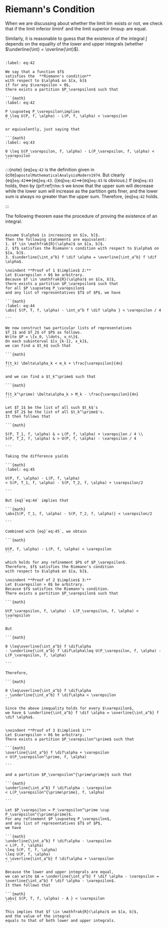 # Riemann's Condition

When we are discussing about whether
the limit $\lim$ exists or not,
we check that if
the limit inferior $\liminf$
and the limit superior $\limsup$
are equal.

Similarly, it is reasonable to guess that
the existence of the integral $\int$ depends on
the equality of the lower and upper integrals
(whether $\underline{\int} = \overline{\int}$).

```{index} Riemann's condition
```

````{prf:definition} 
:label: eq:42

We say that a function $f$
satisfies the  **Riemann's condition** 
with respect to $\alpha$ on $[a, b]$
if for any $\varepsilon > 0$,
there exists a partition $P_\varepsilon$ such that

```{math}
:label: eq:42

P \supseteq P_\varepsilon\implies
0 \leq U(P, f, \alpha) - L(P, f, \alpha) < \varepsilon
```

or equivalently, just saying that

```{math}
:label: eq:43

0 \leq U(P_\varepsilon, f, \alpha) - L(P_\varepsilon, f, \alpha) < \varepsilon
```

````

:::{note}
{eq}`eq:42` is the definition given in {cite}`apostolMathematicalAnalysisModern1974`.
But clearly {eq}`eq:42`$\iff${eq}`eq:43`.
({eq}`eq:42`$\implies${eq}`eq:43` is obvious.)
If {eq}`eq:43` holds,
then by {prf:ref}`thm:9`
we know that the upper sum will decrease while the lower sum will increase
as the partition gets finer,
and the lower sum is always no greater than the upper sum.
Therefore, {eq}`eq:42` holds.

:::

The following theorem ease the procedure of proving
the existence of an integral.


````{prf:theorem} 

Assume $\alpha$ is increasing on $[a, b]$.
Then the following statements are equivalent:
1. $f \in \mathfrak{R}(\alpha)$ on $[a, b]$.
2. $f$ satisfies the Riemann's condition with respect to $\alpha$ on $[a, b]$.
3. $\underline{\int_a^b} f \dif \alpha = \overline{\int_a^b} f \dif \alpha$.

````

````{prf:proof}
\noindent **Proof of 1 $\implies$ 2:** 
Let $\varepsilon > 0$ be arbitrary.
Because $f \in \mathfrak{R}(\alpha)$ on $[a, b]$,
there exists a partition $P_\varepsilon$ such that
for all $P \supseteq P_\varepsilon$
and any list of representatives $T$ of $P$, we have

```{math}
:label: eq:44
\abs{ S(P, T, f, \alpha) - \int_a^b f \dif \alpha } < \varepsilon / 4

```

We now construct two particular lists of representatives
$T_1$ and $T_2$ of $P$ as follows.
Write $P = \{x_0, \ldots, x_n\}$.
On each subinterval $[x_{k-1}, x_k]$,
we can find a $t_k$ such that

```{math}

f(t_k) \Delta\alpha_k < m_k + \frac{\varepsilon}{4n}
```

and we can find a $t_k^\prime$ such that

```{math}

f(t_k^\prime) \Delta\alpha_k > M_k - \frac{\varepsilon}{4n}
```

Let $T_1$ be the list of all such $t_k$'s
and $T_2$ be the list of all $t_k^\prime$'s.
It then follows that

```{math}

S(P, T_1, f, \alpha) & < L(P, f, \alpha) + \varepsilon / 4 \\
S(P, T_2, f, \alpha) & > U(P, f, \alpha) - \varepsilon / 4

```

Taking the difference yields

```{math}
:label: eq:45

U(P, f, \alpha) - L(P, f, \alpha)
< S(P, T_1, f, \alpha) - S(P, T_2, f, \alpha) + \varepsilon/2

```

But {eq}`eq:44` implies that

```{math}
\abs{S(P, T_1, f, \alpha) - S(P, T_2, f, \alpha)} < \varepsilon/2

```

Combined with {eq}`eq:45`, we obtain

```{math}

U(P, f, \alpha) - L(P, f, \alpha) < \varepsilon
```

which holds for any refinement $P$ of $P_\varepsilon$.
Therefore, $f$ satisfies the Riemann's condition
with respect to $\alpha$ on $[a, b]$.

\noindent **Proof of 2 $\implies$ 3:** 
Let $\varepsilon > 0$ be arbitrary.
Because $f$ satisfies the Riemann's condition.
There exists a partition $P_\varepsilon$ such that

```{math}

U(P_\varepsilon, f, \alpha) - L(P_\varepsilon, f, \alpha) < \varepsilon
```

But

```{math}

0 \leq\overline{\int_a^b} f \dif\alpha
- \underline{\int_a^b} f \dif\alpha\leq U(P_\varepsilon, f, \alpha) - L(P_\varepsilon, f, \alpha)

```

Therefore,

```{math}

0 \leq\overline{\int_a^b} f \dif\alpha
- \underline{\int_a^b} f \dif\alpha < \varepsilon
```

Since the above inequality holds for every $\varepsilon$,
we have $ \underline{\int_a^b} f \dif \alpha = \overline{\int_a^b} f \dif \alpha$.


\noindent **Proof of 3 $\implies$ 1:** 
Let $\varepsilon > 0$ be arbitrary.
There exists a partition $P_\varepsilon^\prime$ such that

```{math}
\overline{\int_a^b} f \dif\alpha + \varepsilon
> U(P_\varepsilon^\prime, f, \alpha)

```

and a partition $P_\varepsilon^{\prime\prime}$ such that

```{math}
\underline{\int_a^b} f \dif\alpha - \varepsilon
< L(P_\varepsilon^{\prime\prime}, f, \alpha)

```

Let $P_\varepsilon = P_\varepsilon^\prime \cup P_\varepsilon^{\prime\prime}$.
For any refinement $P \supseteq P_\varepsilon$,
and any list of representatives $T$ of $P$,
we have

```{math}
\underline{\int_a^b} f \dif\alpha - \varepsilon
< L(P, f, \alpha)
\leq S(P, T, f, \alpha)
\leq U(P, f, \alpha)
< \overline{\int_a^b} f \dif\alpha + \varepsilon
```

Because the lower and upper integrals are equal,
we can write $A = \underline{\int_a^b} f \dif \alpha - \varepsilon = \overline{\int_a^b} f \dif \alpha - \varepsilon$.
It then follows that

```{math}
\abs{ S(P, T, f, \alpha) - A } < \varepsilon
```

This implies that $f \in \mathfrak{R}(\alpha)$ on $[a, b]$,
and the value of the integral
equals to that of both lower and upper integrals.

````